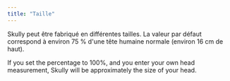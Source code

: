 ```yaml
---
title: "Taille"
---
```


Skully peut être fabriqué en différentes tailles. La valeur par défaut correspond à environ 75 % d'une tête humaine normale (environ 16 cm de haut).

If you set the percentage to 100%, and you enter your own head measurement, Skully will be approximately the size of your head.
